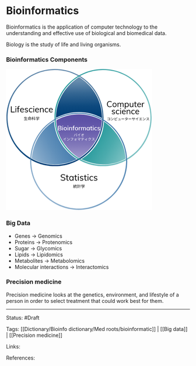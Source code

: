 # Bioinformatics 
Bioinformatics is the application of computer technology to the understanding and effective use of biological and biomedical data.

Biology is the study of life and living organisms.

### Bioinformatics Components



![image](../attachments/Notes/Bioinformatics-Components.png)


### Big Data
- Genes ->  Genomics
- Proteins -> Protenomics
- Sugar -> Glycomics
- Lipids -> Lipidomics
- Metabolites -> Metabolomics
- Molecular interactions -> Interactomics

### Precision medicine
Precision medicine looks at the genetics, environment, and lifestyle of a person in order to select treatment that could work best for them.



---

Status: #Draft

Tags:
[[Dictionary/Bioinfo dictionary/Med roots/bioinformatic]] | [[Big data]] | [[Precision medicine]]

Links:

References:




